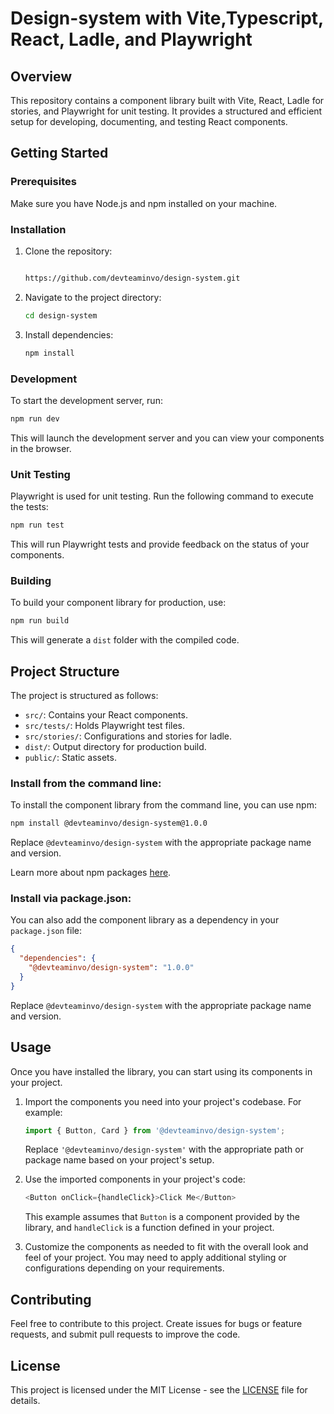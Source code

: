 # Design-system with Vite,Typescript, React, Ladle, and Playwright

## Overview

This repository contains a component library built with Vite, React, Ladle for stories, and Playwright for unit testing. It provides a structured and efficient setup for developing, documenting, and testing React components.

## Getting Started

### Prerequisites

Make sure you have Node.js and npm installed on your machine.

### Installation

1. Clone the repository:

   ```bash

   https://github.com/devteaminvo/design-system.git
   ```

2. Navigate to the project directory:

   ```bash
   cd design-system
   ```

3. Install dependencies:

   ```bash
   npm install
   ```

### Development

To start the development server, run:

```bash
npm run dev
```

This will launch the development server and you can view your components in the browser.


### Unit Testing

Playwright is used for unit testing. Run the following command to execute the tests:

```bash
npm run test
```
This will run Playwright tests and provide feedback on the status of your components.

### Building

To build your component library for production, use:

```bash
npm run build
```

This will generate a `dist` folder with the compiled code.

## Project Structure

The project is structured as follows:

- `src/`: Contains your React components.
- `src/tests/`: Holds Playwright test files.
- `src/stories/`: Configurations and stories for ladle.
- `dist/`: Output directory for production build.
- `public/`: Static assets.

### Install from the command line:

To install the component library from the command line, you can use npm:

```bash
npm install @devteaminvo/design-system@1.0.0
```

Replace `@devteaminvo/design-system` with the appropriate package name and version.

Learn more about npm packages [here](https://docs.npmjs.com/about-packages-and-modules).

### Install via package.json:

You can also add the component library as a dependency in your `package.json` file:

```json
{
  "dependencies": {
    "@devteaminvo/design-system": "1.0.0"
  }
}
```

Replace `@devteaminvo/design-system` with the appropriate package name and version.

## Usage

Once you have installed the library, you can start using its components in your project.

1. Import the components you need into your project's codebase. For example:

   ```javascript
   import { Button, Card } from '@devteaminvo/design-system';
   ```

   Replace `'@devteaminvo/design-system'` with the appropriate path or package name based on your project's setup.

2. Use the imported components in your project's code:

   ```javascript
   <Button onClick={handleClick}>Click Me</Button>
   ```

   This example assumes that `Button` is a component provided by the library, and `handleClick` is a function defined in your project.

3. Customize the components as needed to fit with the overall look and feel of your project. You may need to apply additional styling or configurations depending on your requirements.
## Contributing

Feel free to contribute to this project. Create issues for bugs or feature requests, and submit pull requests to improve the code.

## License

This project is licensed under the MIT License - see the [LICENSE](LICENSE) file for details.
